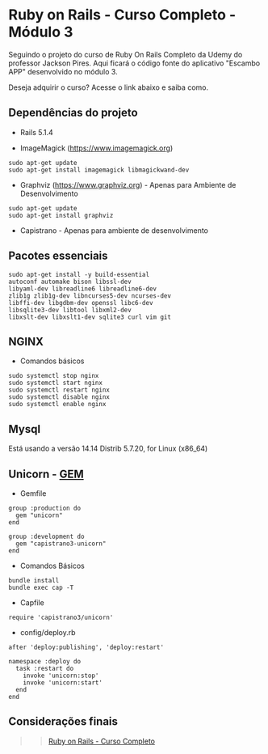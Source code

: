 # Ruby on Rails - Curso Completo - Módulo 3

Seguindo o projeto do curso de Ruby On Rails Completo da Udemy do professor Jackson Pires.
Aqui ficará o código fonte do aplicativo "Escambo APP" desenvolvido no módulo 3.

Deseja adquirir o curso? Acesse o link abaixo e saiba como.


## Dependências do projeto
* Rails 5.1.4

* ImageMagick (https://www.imagemagick.org)
```
sudo apt-get update
sudo apt-get install imagemagick libmagickwand-dev
```

* Graphviz (https://www.graphviz.org) - Apenas para Ambiente de Desenvolvimento
```
sudo apt-get update
sudo apt-get install graphviz
```

* Capistrano - Apenas para ambiente de desenvolvimento

## Pacotes essenciais
```
sudo apt-get install -y build-essential
autoconf automake bison libssl-dev
libyaml-dev libreadline6 libreadline6-dev
zlib1g zlib1g-dev libncurses5-dev ncurses-dev
libffi-dev libgdbm-dev openssl libc6-dev
libsqlite3-dev libtool libxml2-dev
libxslt-dev libxslt1-dev sqlite3 curl vim git
```

## NGINX
* Comandos básicos
```
sudo systemctl stop nginx
sudo systemctl start nginx
sudo systemctl restart nginx
sudo systemctl disable nginx
sudo systemctl enable nginx
```
## Mysql
Está usando a versão 14.14 Distrib 5.7.20, for Linux (x86_64)

## Unicorn - [GEM](https://bogomips.org/unicorn/)
* Gemfile
```
group :production do
  gem "unicorn"
end

group :development do
  gem "capistrano3-unicorn"
end
```
* Comandos Básicos
```
bundle install
bundle exec cap -T
```
* Capfile
```
require 'capistrano3/unicorn'
```

* config/deploy.rb
```
after 'deploy:publishing', 'deploy:restart'

namespace :deploy do
  task :restart do
    invoke 'unicorn:stop'
    invoke 'unicorn:start'
  end
end
```

## Considerações finais
>> [Ruby on Rails - Curso Completo](http://jacksonpires.blogspot.com.br/2016/05/novo-curso-de-rails-na-udemy.html)
